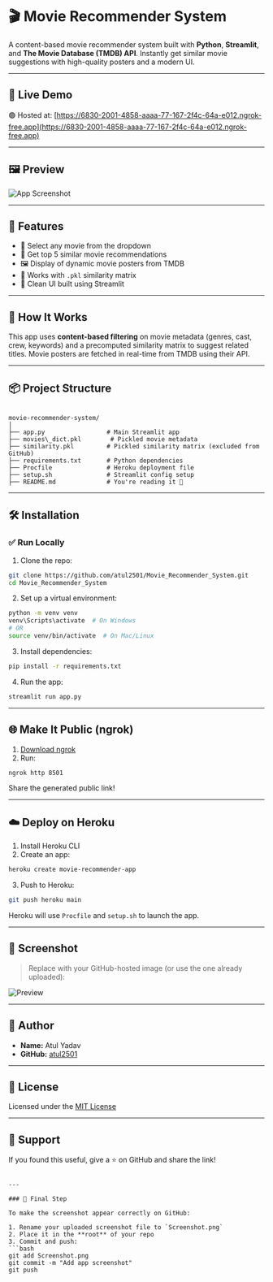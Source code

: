 # 🎬 Movie Recommender System

A content-based movie recommender system built with **Python**, **Streamlit**, and **The Movie Database (TMDB) API**. Instantly get similar movie suggestions with high-quality posters and a modern UI.

---

## 🔗 Live Demo

🟢 Hosted at: [https://6830-2001-4858-aaaa-77-167-2f4c-64a-e012.ngrok-free.app](https://6830-2001-4858-aaaa-77-167-2f4c-64a-e012.ngrok-free.app)

---

## 🖼️ Preview

![App Screenshot](https://raw.githubusercontent.com/atul2501/Movie_Recommender_System/main/Screenshot.png)

---

## 🚀 Features

- 🔎 Select any movie from the dropdown
- 🤖 Get top 5 similar movie recommendations
- 🖼 Display of dynamic movie posters from TMDB
- 🧪 Works with `.pkl` similarity matrix
- 🎨 Clean UI built using Streamlit

---

## 🧠 How It Works

This app uses **content-based filtering** on movie metadata (genres, cast, crew, keywords) and a precomputed similarity matrix to suggest related titles. Movie posters are fetched in real-time from TMDB using their API.

---

## 📦 Project Structure

```

movie-recommender-system/
│
├── app.py                 # Main Streamlit app
├── movies\_dict.pkl        # Pickled movie metadata
├── similarity.pkl         # Pickled similarity matrix (excluded from GitHub)
├── requirements.txt       # Python dependencies
├── Procfile               # Heroku deployment file
├── setup.sh               # Streamlit config setup
├── README.md              # You're reading it 🙂

````

---

## 🛠️ Installation

### ✅ Run Locally

1. Clone the repo:
```bash
git clone https://github.com/atul2501/Movie_Recommender_System.git
cd Movie_Recommender_System
````

2. Set up a virtual environment:

```bash
python -m venv venv
venv\Scripts\activate  # On Windows
# OR
source venv/bin/activate  # On Mac/Linux
```

3. Install dependencies:

```bash
pip install -r requirements.txt
```

4. Run the app:

```bash
streamlit run app.py
```

---

## 🌐 Make It Public (ngrok)

1. [Download ngrok](https://ngrok.com/download)
2. Run:

```bash
ngrok http 8501
```

Share the generated public link!

---

## ☁️ Deploy on Heroku

1. Install Heroku CLI
2. Create an app:

```bash
heroku create movie-recommender-app
```

3. Push to Heroku:

```bash
git push heroku main
```

Heroku will use `Procfile` and `setup.sh` to launch the app.

---

## 📸 Screenshot

> Replace with your GitHub-hosted image (or use the one already uploaded):

![Preview](Screenshot.png)

---

## 👤 Author

* **Name:** Atul Yadav
* **GitHub:** [atul2501](https://github.com/atul2501)

---

## 📄 License

Licensed under the [MIT License](LICENSE)

---

## 🙌 Support

If you found this useful, give a ⭐ on GitHub and share the link!

````

---

### 📌 Final Step

To make the screenshot appear correctly on GitHub:

1. Rename your uploaded screenshot file to `Screenshot.png`
2. Place it in the **root** of your repo
3. Commit and push:
```bash
git add Screenshot.png
git commit -m "Add app screenshot"
git push
````
